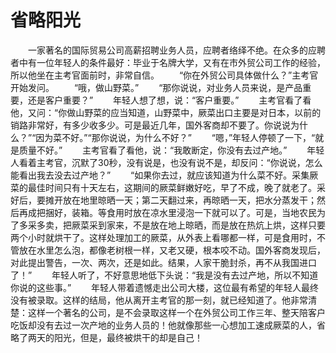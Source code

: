 # 省略阳光
　　一家著名的国际贸易公司高薪招聘业务人员，应聘者络绎不绝。在众多的应聘者中有一位年轻人的条件最好：毕业于名牌大学，又有在市外贸公司工作的经验，所以他坐在主考官面前时，非常自信。 
　　“你在外贸公司具体做什么？”主考官开始发问。 
　　“哦，做山野菜。” 
　　“那你说说，对业务人员来说，是产品重要，还是客户重要？” 
　　年轻人想了想，说：“客户重要。” 
　　主考官看了看他，又问：“你做山野菜的应当知道，山野菜中，厥菜出口主要是对日本，以前的销路非常好，有多少收多少。可是最近几年，国外客商却不要了。你说说为什么？”“因为菜不好。”“那你说说，为什么不好？” 
　　“嗯，”年轻人停顿了一下，“就是质量不好。” 
　　主考官看了看他，说：“我敢断定，你没有去过产地。” 
　　年轻人看着主考官，沉默了30秒，没有说是，也没有说不是，却反问：“你说说，怎么能看出我去没去过产地？” 
　　“如果你去过，就应该知道为什么菜不好。采集厥菜的最佳时间只有十天左右，这期间的厥菜鲜嫩好吃，早了不成，晚了就老了。采好后，要摊开放在地里晾晒一天；第二天翻过来，再晾晒一天，把水分蒸发干；然后再成把捆好，装箱。等食用时放在凉水里浸泡一下就可以了。可是，当地农民为了多采多卖，把厥菜采到家来，不是放在地上晾晒，而是放在热炕上烘，这样只要两个小时就烘干了。这样处理加工的厥菜，从外表上看哪都一样，可是食用时，不管放在水里怎么泡，都像老树根一样，又老又硬，根本咬不动。国外客商发现后，对此提出警告，一次、两次，还是如此。结果，人家干脆封杀，再不从我国进口了！” 
　　年轻人听了，不好意思地低下头说：“我是没有去过产地，所以不知道你说的这些事。” 
　　年轻人带着遗憾走出公司大楼，这位最有希望的年轻人最终没有被录取。这样的结局，他从离开主考官的那一刻，就已经知道了。他非常清楚：这样一个著名的公司，是不会录取这样一个在外贸公司工作三年、整天陪客户吃饭却没有去过一次产地的业务人员的！他就像那些一心想加工速成厥菜的人，省略了两天的阳光，但是，最终被烘干的却是自己！
 